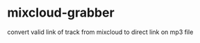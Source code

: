 mixcloud-grabber
================

convert valid link of track from mixcloud to direct link on mp3 file
